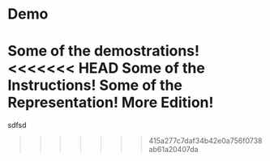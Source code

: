 # Demo

Some of the demostrations!
<<<<<<< HEAD
Some of the Instructions!
Some of the Representation!
More Edition!
=======
sdfsd
>>>>>>> 415a277c7daf34b42e0a756f0738ab61a20407da
